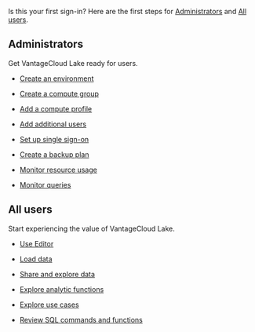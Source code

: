 Is this your first sign-in? Here are the first steps for [Administrators](\#Administrators) and [All users](\#Allusers).

## Administrators


Get VantageCloud Lake ready for users.

-   [Create an environment](qiv1640281527006.md)


-   [Create a compute group](xrr1658772541186.md)


-   [Add a compute profile](dvl1640281718303.md)


-   [Add additional users](wxe1659392685092.md)


-   [Set up single sign-on](mxq1680183881642.md)


-   [Create a backup plan](qmb1659046927155.md)


-   [Monitor resource usage](onj1682104977691.md)


-   [Monitor queries](ajr1640280560519.md)


## All users


Start experiencing the value of VantageCloud Lake.

-   [Use Editor](xbg1640280430669.md)


-   [Load data](jwm1694121113608.md)


-   [Share and explore data](gds1686247574408.md)


-   [Explore analytic functions](iql1691540875799.md)


-   [Explore use cases](bkm1640280721917.md)


-   [Review SQL commands and functions](xxs1694723933787.md)


